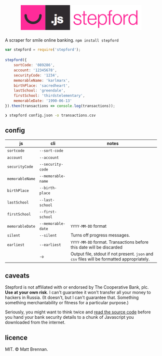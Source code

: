 <h1 align="center">
	<img src="logo.png" width="400" alt="stepford">
</h1>

A scraper for smile online banking. `npm install stepford`

```js
var stepford = require('stepford');

stepford({
	sortCode: '089286',
	account: '12345678',
	securityCode: '1234',
	memorableName: 'karlmarx',
	birthPlace: 'sacredheart',
	lastSchool: 'greendale',
	firstSchool: 'thirdstelementary',
	memorableDate: '1990-06-13'
}).then(transactions => console.log(transactions));
```

```bash
❯ stepford config.json -o transactions.csv
```

config
-------

js                | cli                | notes
------------------|--------------------|-------
`sortcode`        | `--sort-code`      |
`account`         | `--account`        |
`securityCode`    | `--security-code`  |
`memorableName`   | `--memorable-name` |
`birthPlace`      | `--birth-place`    |
`lastSchool`      | `--last-school`    |
`firstSchool`     | `--first-school`   |
`memorableDate`   | `--memorable-date` | `YYYY-MM-DD` format
`silent`          | `--silent`         | Turns off progress messages.
`earliest`        | `--earliest`       | `YYYY-MM-DD` format. Transactions before this date will be discarded
                  | `-o`               | Output file, stdout if not present. `json` and `csv` files will be formatted appropriately.

caveats
-------

Stepford is not affiliated with or endorsed by The Cooperative Bank, plc. **Use at your own risk**. I can't guarantee it won't transfer all your money to hackers in Russia. (It doesn't, but I can't guarantee that. Something something merchantability or fitness for a particular purpose.)

Seriously, you might want to think twice and [read the source code](index.js) before you hand your bank security details to a chunk of Javascript you downloaded from the internet.

licence
-------

MIT. &copy; Matt Brennan.
